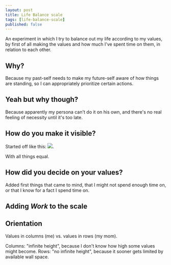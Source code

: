 ```yaml
---
layout: post
title: Life Balance scale
tags: [life-balance-scale]
published: false
---
```


An experiment in which I try to balance out my life according to my values, by first of all making the values and how much I've spent time on them, in relation to each other.

## Why?
Because my past-self needs to make my future-self aware of how things are standing, so I can appropriately prioritize certain actions.

## Yeah but why though?
Because apparently my persona can't do it on his own, and there's no real feeling of necessity until it's too late.

## How do you make it visible?
Started off like this: ![](life-balance-scale/beginning.jpg).

With all things equal.

## How did you decide on your values?
Added first things that came to mind, that I might not spend enough time on, or that I know for a fact I spend time on.

## Adding _Work_ to the scale

## Orientation
Values in columns (me) vs. values in rows (my mom).

Columns: "infinite height", because I don't know how high some values might become.
Rows: "no infinite height", because it sooner gets limited by available wall space.